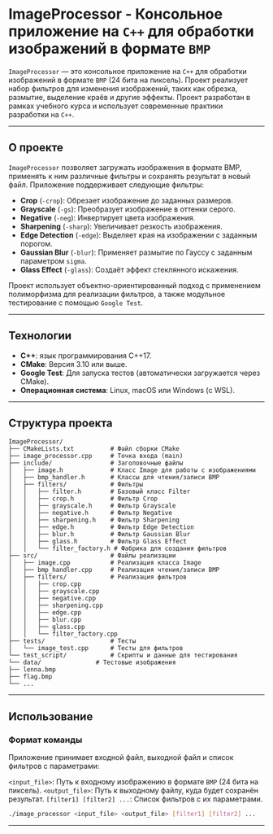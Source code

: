# ImageProcessor - Консольное приложение на `C++` для обработки изображений в формате `BMP`

`ImageProcessor` — это консольное приложение на `C++` для обработки изображений в формате `BMP` (24 бита на пиксель). Проект реализует набор фильтров для изменения изображений, таких как обрезка, размытие, выделение краёв и другие эффекты. Проект разработан в рамках учебного курса и использует современные практики разработки на `C++`.

---

## О проекте

`ImageProcessor` позволяет загружать изображения в формате BMP, применять к ним различные фильтры и сохранять результат в новый файл. Приложение поддерживает следующие фильтры:

- **Crop** (`-crop`): Обрезает изображение до заданных размеров.
- **Grayscale** (`-gs`): Преобразует изображение в оттенки серого.
- **Negative** (`-neg`): Инвертирует цвета изображения.
- **Sharpening** (`-sharp`): Увеличивает резкость изображения.
- **Edge Detection** (`-edge`): Выделяет края на изображении с заданным порогом.
- **Gaussian Blur** (`-blur`): Применяет размытие по Гауссу с заданным параметром `sigma`.
- **Glass Effect** (`-glass`): Создаёт эффект стеклянного искажения.

Проект использует объектно-ориентированный подход с применением полиморфизма для реализации фильтров, а также модульное тестирование с помощью `Google Test`.

---

## Технологии

- **C++**: язык программирования C++17.
- **CMake**: Версия 3.10 или выше.
- **Google Test**: Для запуска тестов (автоматически загружается через CMake).
- **Операционная система**: Linux, macOS или Windows (с WSL).

---

## Структура проекта

```
ImageProcessor/
├── CMakeLists.txt          # Файл сборки CMake
├── image_processor.cpp     # Точка входа (main)
├── include/                # Заголовочные файлы
│   ├── image.h             # Класс Image для работы с изображениями
│   ├── bmp_handler.h       # Классы для чтения/записи BMP
│   ├── filters/            # Фильтры
│   │   ├── filter.h        # Базовый класс Filter
│   │   ├── crop.h          # Фильтр Crop
│   │   ├── grayscale.h     # Фильтр Grayscale
│   │   ├── negative.h      # Фильтр Negative
│   │   ├── sharpening.h    # Фильтр Sharpening
│   │   ├── edge.h          # Фильтр Edge Detection
│   │   ├── blur.h          # Фильтр Gaussian Blur
│   │   ├── glass.h         # Фильтр Glass Effect
│   │   └── filter_factory.h # Фабрика для создания фильтров
├── src/                    # Файлы реализации
│   ├── image.cpp           # Реализация класса Image
│   ├── bmp_handler.cpp     # Реализация чтения/записи BMP
│   ├── filters/            # Реализация фильтров
│   │   ├── crop.cpp
│   │   ├── grayscale.cpp
│   │   ├── negative.cpp
│   │   ├── sharpening.cpp
│   │   ├── edge.cpp
│   │   ├── blur.cpp
│   │   ├── glass.cpp
│   │   └── filter_factory.cpp
├── tests/                  # Тесты
│   └── image_test.cpp      # Тесты для фильтров
└── test_script/            # Скрипты и данные для тестирования
└── data/               # Тестовые изображения
├── lenna.bmp
├── flag.bmp
└── ...
```
---

## Использование
### Формат команды
Приложение принимает входной файл, выходной файл и список фильтров с параметрами:

`<input_file>`: Путь к входному изображению в формате `BMP` (24 бита на пиксель).
`<output_file>`: Путь к выходному файлу, куда будет сохранён результат.
`[filter1] [filter2] ...`: Список фильтров с их параметрами.

```bash
./image_processor <input_file> <output_file> [filter1] [filter2] ...
```
---

